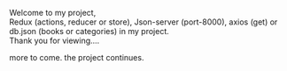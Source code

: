 Welcome to my project,
<br>
Redux (actions, reducer or store), Json-server (port-8000), axios (get) or db.json (books or categories) in my project.
<br>
Thank you for viewing....

more to come. the project continues.
